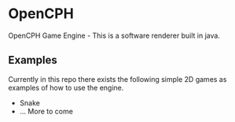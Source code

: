 # OpenCPH
OpenCPH Game Engine - This is a software renderer built in java.


## Examples
Currently in this repo there exists the following simple 2D games as examples of how to use the engine.

- Snake
- ... More to come
